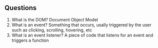 ## Questions
1. What is the DOM?
    Document Object Model
2. What is an event?
    Something that occurs, usally triggered by the user such as clicking, scrolling, hovering, etc
2. What is an event listener?
    A piece of code that listens for an event and triggers a function